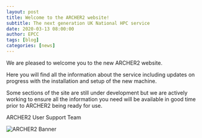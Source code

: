 ```yaml
---
layout: post
title: Welcome to the ARCHER2 website!
subtitle: The next generation UK National HPC service
date: 2020-03-13 08:00:00
author: EPCC
tags: [blog]
categories: [news]
---
```

We are pleased to welcome you to the new ARCHER2 website.

Here you will find all the information about the service including updates on progress with the installation and setup of the new machine.

Some sections of the site are still under development but we are actively working to ensure all the information you need will be available in good time prior to ARCHER2 being ready for use.

ARCHER2 User Support Team

<img src="{{ site.baseurl }}/img/news/2020-03-13_archer2_banner.png" alt="ARCHER2 Banner"/>
